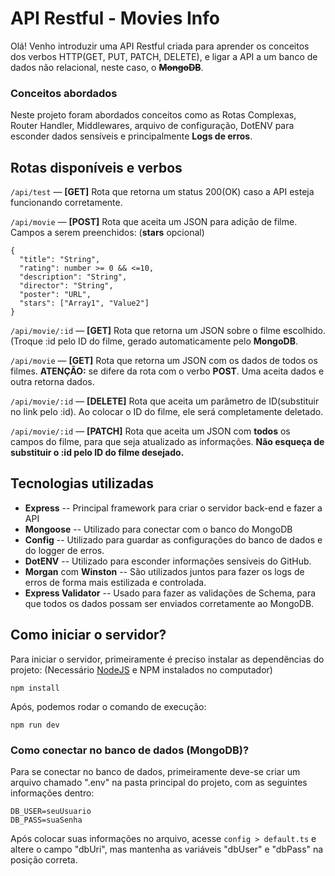# API Restful - Movies Info

Olá! Venho introduzir uma API Restful criada para aprender os conceitos dos verbos HTTP(GET, PUT, PATCH, DELETE), e ligar a API a um banco de dados não relacional, neste caso, o **~~MongoDB~~**.

### Conceitos abordados

Neste projeto foram abordados conceitos como as Rotas Complexas, Router Handler, Middlewares, arquivo de configuração, DotENV para esconder dados sensíveis e principalmente **Logs de erros**.

## Rotas disponíveis e verbos

`/api/test` — **[GET]** Rota que retorna um status 200(OK) caso a API esteja funcionando corretamente.

`/api/movie` — **[POST]** Rota que aceita um JSON para adição de filme. Campos a serem preenchidos: (**stars** opcional)

```
{
  "title": "String",
  "rating": number >= 0 && <=10,
  "description": "String",
  "director": "String",
  "poster": "URL",
  "stars": ["Array1", "Value2"]
}
```

`/api/movie/:id` — **[GET]** Rota que retorna um JSON sobre o filme escolhido. (Troque :id pelo ID do filme, gerado automaticamente pelo **MongoDB**.

`/api/movie` — **[GET]** Rota que retorna um JSON com os dados de todos os filmes. **ATENÇÃO:** se difere da rota com o verbo **POST**. Uma aceita dados e outra retorna dados.

`/api/movie/:id` — **[DELETE]** Rota que aceita um parâmetro de ID(substituir no link pelo :id). Ao colocar o ID do filme, ele será completamente deletado.

`/api/movie/:id` — **[PATCH]** Rota que aceita um JSON com **todos** os campos do filme, para que seja atualizado as informações. **Não esqueça de substituir o :id pelo ID do filme desejado.**

## Tecnologias utilizadas

- **Express** -- Principal framework para criar o servidor back-end e fazer a API
- **Mongoose** -- Utilizado para conectar com o banco do MongoDB
- **Config** -- Utilizado para guardar as configurações do banco de dados e do logger de erros.
- **DotENV** -- Utilizado para esconder informações sensíveis do GitHub.
- **Morgan** com **Winston** -- São utilizados juntos para fazer os logs de erros de forma mais estilizada e controlada.
- **Express Validator** -- Usado para fazer as validações de Schema, para que todos os dados possam ser enviados corretamente ao MongoDB.

## Como iniciar o servidor?

Para iniciar o servidor, primeiramente é preciso instalar as dependências do projeto: (Necessário [NodeJS](https://nodejs.org/en) e NPM instalados no computador)

`npm install`

Após, podemos rodar o comando de execução:

`npm run dev`

### Como conectar no banco de dados (MongoDB)?

Para se conectar no banco de dados, primeiramente deve-se criar um arquivo chamado ".env" na pasta principal do projeto, com as seguintes informações dentro:

```
DB_USER=seuUsuario
DB_PASS=suaSenha
```

Após colocar suas informações no arquivo, acesse `config > default.ts` e altere o campo "dbUri", mas mantenha as variáveis "dbUser" e "dbPass" na posição correta.
